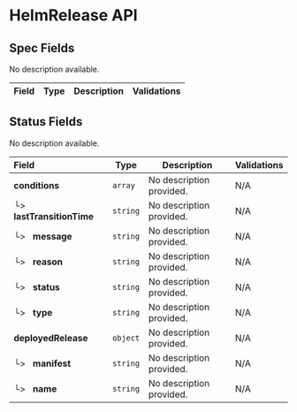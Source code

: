 # HelmRelease API

## Spec Fields

No description available.

| Field | Type | Description | Validations |
|:---|---|---|---|
## Status Fields

No description available.

| Field | Type | Description | Validations |
|:---|---|---|---|
|  **conditions** | `array` | No description provided. | N/A |
| └>&nbsp;&nbsp; **lastTransitionTime** | `string` | No description provided. | N/A |
| └>&nbsp;&nbsp; **message** | `string` | No description provided. | N/A |
| └>&nbsp;&nbsp; **reason** | `string` | No description provided. | N/A |
| └>&nbsp;&nbsp; **status** | `string` | No description provided. | N/A |
| └>&nbsp;&nbsp; **type** | `string` | No description provided. | N/A |
|  **deployedRelease** | `object` | No description provided. | N/A |
| └>&nbsp;&nbsp; **manifest** | `string` | No description provided. | N/A |
| └>&nbsp;&nbsp; **name** | `string` | No description provided. | N/A |
